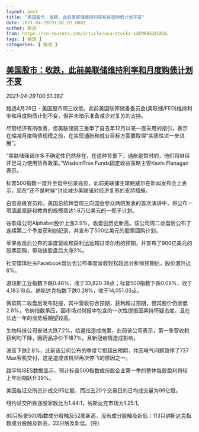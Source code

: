 ```yaml
---
layout: post
title: "美国股市：收跌，此前美联储维持利率和月度购债计划不变"
date: 2021-04-29T01:01:03.000Z
author: 路透
from: https://cn.reuters.com/article/usa-stocks-idCNKBS2CG01L
tags: [ 路透 ]
categories: [ 路透 ]
---
```

<!--1619658063000-->
[美国股市：收跌，此前美联储维持利率和月度购债计划不变](https://cn.reuters.com/article/usa-stocks-idCNKBS2CG01L)
------

<div>
<div><i>2021-04-29T00:51:38Z</i></div><p>路透4月28日 - 美国股市周三收低，此前美国联邦储备委员会(美联储/FED)维持利率和月度购债计划不变，但并未暗示准备减少对复苏的支持。</p><p>尽管经济有所改善，但美联储周三重申了自去年12月以来一直采用的指引，表示在缩减月度购债规模之前，在实现通胀和就业目标方面要取得“实质性进一步进展”。</p><p>“美联储强调许多不确定性仍然存在，在这种背景下，通胀是暂时的，他们将继续开足马力使用货币政策。”WisdomTree Funds固定收益策略主管Kevin Flanagan表示。</p><p>标普500指数一度升至盘中纪录高位，此前美联储主席鲍威尔在新闻发布会上表示，现在“还不是时候”讨论减少美联储对经济复苏的支持措施。</p><p>白宫高级官员称，美国总统拜登周三向国会参众两院发表的首次演讲中，将公布一项涵盖家庭和教育的规模高达1.8万亿美元的一揽子计划。</p><p>谷歌母公司Alphabet股价上涨2.9%，收盘创历史新高。该公司周二收盘后公布了连续第二个季度获利创纪录，并宣布了500亿美元的股票回购计划。</p><p>苹果收盘后公布的季度营收和获利远远超过华尔街的预期，并宣布了900亿美元的股票回购，带动该股盘后大涨3%。</p><p>社交媒体巨头Facebook盘后也公布季度营收轻松超出分析师预期后，股价激升近6%。</p><p>道琼斯工业指数下跌0.48%，收于33,820.38点；标普500指数下跌0.08%，收于4,183.18点。纳斯达克指数下跌0.28%，收于14,051.03点。</p><p>微软周二收盘后发布财报，其中营收符合预期，获利超过预期，但其股价仍收低2.8%，令纳指数承压，因市场对财报中包含的一次性提振因素持怀疑态度，且在长达一年的涨势后期望较高。</p><p>生物科技公司安进大跌7.2%，给道指造成拖累，此前该公司表示，第一季营收和获利均下降，因药品净价下降7%，且新冠疫情造成影响。</p><p>波音下跌2.9%，此前该公司公布的季度亏损超出预期，并因电气问题暂停了737 Max客机交付，这是造成该机型再次停飞的原因之一。</p><p>路孚特IBES数据显示，预计标普500指数成份股企业第一季的整体每股盈利将较上年同期跃升39%。</p><p>美国各证交所总计成交95亿股，而过去20个交易日的日均成交量为99亿股。</p><p>纽约证交所跌涨股家数比为1.44:1，纳斯达克市场为1.25:1。</p><p>80只标普500指数成分股触及52周新高，没有成分股触及新低；113只纳斯达克指数成分股触及新高，22只触及新低。(完)</p>
</div>
